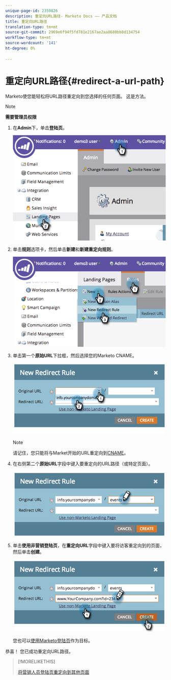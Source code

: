 ```yaml
---
unique-page-id: 2359826
description: 重定向URL路径- Marketo Docs —— 产品文档
title: 重定向URL路径
translation-type: tm+mt
source-git-commit: 2969e6f94f5fd781e2167ae2aa8680bb8d134754
workflow-type: tm+mt
source-wordcount: '141'
ht-degree: 0%

---
```



# 重定向URL路径{#redirect-a-url-path}

Marketo使您能轻松将URL路径重定向到您选择的任何页面。 这是方法。

>[!NOTE]
>
>**需要管理员权限**

1. 在&#x200B;**Admin**&#x200B;下，单击&#x200B;**登陆页**。

   ![](assets/image2014-9-18-13-3a43-3a29.png)

1. 单击&#x200B;**规则**&#x200B;选项卡，然后单击&#x200B;**新建**&#x200B;和&#x200B;**新建重定向规则**。

   ![](assets/image2014-9-18-13-3a43-3a40.png)

1. 单击第一个&#x200B;**原始URL**&#x200B;下拉框，然后选择您的Marketo CNAME。

   ![](assets/image2014-9-18-13-3a43-3a49.png)

   >[!NOTE]
   >
   >请记住，您只能将与Market开始的URL重定向到[CNAME](/help/marketo/product-docs/demand-generation/landing-pages/landing-page-actions/customize-your-landing-page-urls-with-a-cname.md)。

1. 在右侧第二个&#x200B;**原始URL**&#x200B;字段中键入要重定向的URL路径（或特定页面）。

   ![](assets/image2014-9-18-13-3a43-3a59.png)

1. 单击&#x200B;**使用非营销登陆页**，在&#x200B;**重定向URL**&#x200B;字段中键入要将访客重定向到的页面，然后单击&#x200B;**创建**。

   ![](assets/image2014-9-18-13-3a44-3a7.png)

   您也可以[使用Marketo登陆页](/help/marketo/product-docs/demand-generation/landing-pages/landing-page-actions/redirect-a-marketo-landing-page-to-another-page.md)作为目标。

恭喜！ 您已成功重定向URL路径。

>[!MORELIKETHIS]
>
>[将营销人员登陆页重定向到其他页面](/help/marketo/product-docs/demand-generation/landing-pages/landing-page-actions/redirect-a-marketo-landing-page-to-another-page.md)
